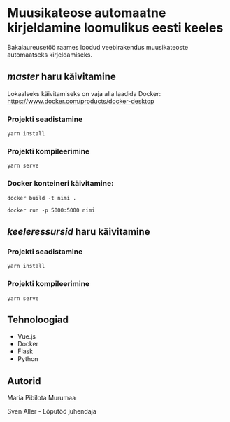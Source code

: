 # Muusikateose automaatne kirjeldamine loomulikus eesti keeles
Bakalaureusetöö raames loodud veebirakendus muusikateoste automaatseks kirjeldamiseks.


## _master_ haru käivitamine
Lokaalseks käivitamiseks on vaja alla laadida Docker: https://www.docker.com/products/docker-desktop

### Projekti seadistamine
```
yarn install
```

### Projekti kompileerimine
```
yarn serve
```

### Docker konteineri käivitamine:
```
docker build -t nimi .

docker run -p 5000:5000 nimi

```

## _keeleressursid_ haru käivitamine

### Projekti seadistamine
```
yarn install
```

### Projekti kompileerimine
```
yarn serve
```

## Tehnoloogiad
* Vue.js
* Docker
* Flask
* Python

## Autorid
Maria Pibilota Murumaa

Sven Aller - Lõputöö juhendaja
